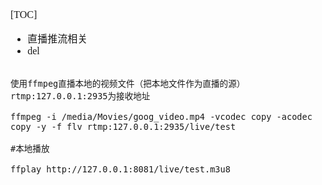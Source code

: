 <font face="Simsun" size=3>

[TOC]

- 直播推流相关
- del
~~~

使用ffmpeg直播本地的视频文件（把本地文件作为直播的源）rtmp:127.0.0.1:2935为接收地址

ffmpeg -i /media/Movies/goog_video.mp4 -vcodec copy -acodec copy -y -f flv rtmp:127.0.0.1:2935/live/test

#本地播放

ffplay http://127.0.0.1:8081/live/test.m3u8
~~~

</font>